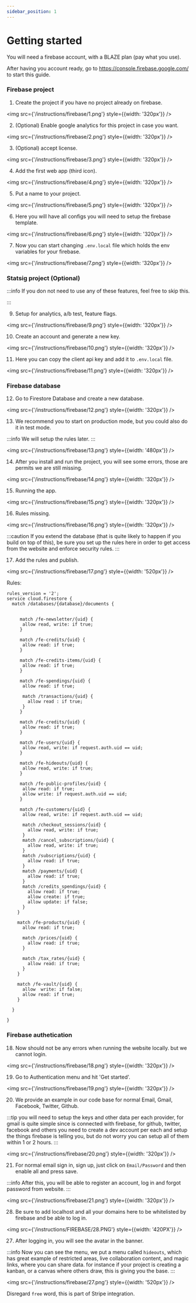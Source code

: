 ```yaml
---
sidebar_position: 1
---
```


# Getting started 

You will need a firebase account, with a BLAZE plan (pay what you use).

After having you account ready, go to https://console.firebase.google.com/ to start this guide.

### Firebase project 

1. Create the project if you have no project already on firebase. 

<img src={'/instructions/firebase/1.png'} style={{width: '320px'}} />

2. (Optional) Enable google analytics for this project in case you want.

<img src={'/instructions/firebase/2.png'} style={{width: '320px'}} />

3. (Optional) accept license.

<img src={'/instructions/firebase/3.png'} style={{width: '320px'}} />

4. Add the first web app (third icon).

<img src={'/instructions/firebase/4.png'} style={{width: '320px'}} />

5. Put a name to your project. 

<img src={'/instructions/firebase/5.png'} style={{width: '320px'}} />

6. Here you will have all configs you will need to setup the firebase template. 

<img src={'/instructions/firebase/6.png'} style={{width: '320px'}} />

7. Now you can start changing `.env.local` file which holds the env variables for your firebase. 

<img src={'/instructions/firebase/7.png'} style={{width: '320px'}} />

### Statsig project  (Optional)

:::info
If you don not need to use any of these features, feel free to skip this.

:::

9. Setup for analytics, a/b test, feature flags. 

<img src={'/instructions/firebase/9.png'} style={{width: '320px'}} />

10. Create an account and generate a new key. 

<img src={'/instructions/firebase/10.png'} style={{width: '320px'}} />

11. Here you can copy the client api key and add it to `.env.local` file. 

<img src={'/instructions/firebase/11.png'} style={{width: '320px'}} />

### Firebase database

12. Go to Firestore Database and create a new database.

<img src={'/instructions/firebase/12.png'} style={{width: '320px'}} />

13. We recommend you to start on production mode, but you could also do it in test mode. 

:::info
We will setup the rules later.
:::

<img src={'/instructions/firebase/13.png'} style={{width: '480px'}} />

14. After you install and run the project, you will see some errors, those are permits we are still missing. 

<img src={'/instructions/firebase/14.png'} style={{width: '320px'}} />

15. Running the app. 

<img src={'/instructions/firebase/15.png'} style={{width: '320px'}} />

16. Rules missing. 

<img src={'/instructions/firebase/16.png'} style={{width: '320px'}} />

:::caution
If you extend the database (that is quite likely to happen if you build on top of this), be sure you
set up the rules here in order to get access from the website and enforce security rules.
:::

17. Add the rules and publish.

<img src={'/instructions/firebase/17.png'} style={{width: '520px'}} />

Rules:
```
rules_version = '2';
service cloud.firestore {
  match /databases/{database}/documents {
  
  	 
     match /fe-newsletter/{uid} {
      allow read, write: if true;
     }
     
     match /fe-credits/{uid} {
      allow read: if true;
     }
 
     match /fe-credits-items/{uid} {
      allow read: if true;
     }
     
     match /fe-spendings/{uid} {
      allow read: if true;
      
      match /transactions/{uid} {
        allow read : if true;
      }
     }
     
     match /fe-credits/{uid} {
      allow read: if true;
     }
  
     match /fe-users/{uid} {
      allow read, write: if request.auth.uid == uid;
     }
     
     match /fe-hideouts/{uid} {
      allow read, write: if true;
     }
     
     match /fe-public-profiles/{uid} {
      allow read: if true;
      allow write: if request.auth.uid == uid;
     }
          
     match /fe-customers/{uid} {
      allow read, write: if request.auth.uid == uid;

      match /checkout_sessions/{uid} {
        allow read, write: if true;
      }
      match /cancel_subscriptions/{uid} {
        allow read, write: if true;
      }
      match /subscriptions/{uid} {
        allow read: if true;
      }
      match /payments/{uid} {
        allow read: if true;
      }
      match /credits_spendings/{uid} {
        allow read: if true;
        allow create: if true;
        allow update: if false;
      }
    }

    match /fe-products/{uid} {
      allow read: if true;

      match /prices/{uid} {
        allow read: if true;
      }

      match /tax_rates/{uid} {
        allow read: if true;
      }
    }
    
    match /fe-vault/{uid} {
      allow  write: if false;
      allow read: if true;
    }
    
  }
  
}

```

### Firebase authetication 

18. Now should not be any errors when running the website locally. but we cannot login. 

<img src={'/instructions/firebase/18.png'} style={{width: '320px'}} />

19. Go to Authentication menu and hit 'Get started'.

<img src={'/instructions/firebase/19.png'} style={{width: '320px'}} />

20. We provide an example in our code base for normal Email, Gmail, Facebook, Twitter, Github. 

:::tip
you will need to setup the keys and other data per each provider, for gmail is quite simple since is connected with firebase, for github, twitter, facebook and others
you need to create a dev account per each and setup the things firebase is telling you, but do not worry you can setup all of them within 1 or 2 hours.
:::

<img src={'/instructions/firebase/20.png'} style={{width: '320px'}} />

21. For normal email sign in, sign up, just click on `Email/Password`  and then enable all and press save.

:::info
After this, you will be able to register an account, log in and forgot password from website.
:::

<img src={'/instructions/firebase/21.png'} style={{width: '320px'}} />

28. Be sure to add localhost and all your domains here to be whitelisted by firebase and be able to log in. 

<img src={'/instructions/FIREBASE/28.PNG'} style={{width: '420PX'}} />

27. After logging in, you will see the avatar in the banner.  

:::info
Now you can see the menu, we put a menu called `hideouts`, which has great example of restricted areas, live collaboration content, 
and magic links, where you can share data. for instance if your project is creating a kanban, or a canvas where others draw, this is giving you the base.
:::

<img src={'/instructions/firebase/27.png'} style={{width: '520px'}} />

Disregard `free` word, this is part of Stripe integration.

